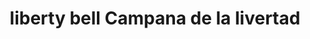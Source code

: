 ---
pid: llp564
title: liberty bell Campana de la livertad
location_transcription: 
coordinates: "[-75.163581273334, 39.95516886133]"
zipcode: 
gen_neighborhood: 
neighborhood: 
outside_phl: 
age: '11'
age_range: 6-13
instagram: 
image_file_name: llp_564.jpg
proposal_transcription: Liberty Bell
topic: Freedom
topic_summary: '0'
type: Sculpture Statue
keywords_other: 
credit: Mia Estevez
image_labels: 
twitter: 
facebook: 
permalink: "/monuments/llp564/"
layout: item-page
---